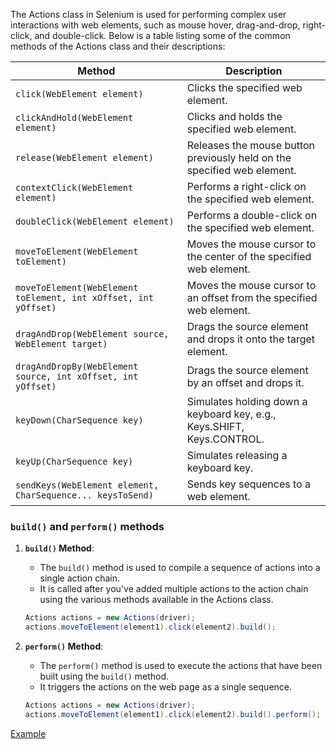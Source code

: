 The Actions class in Selenium is used for performing complex user interactions with web elements, such as mouse hover, drag-and-drop, right-click, and double-click. Below is a table listing some of the common methods of the Actions class and their descriptions:

| Method                                       | Description                                               |
|----------------------------------------------|-----------------------------------------------------------|
| `click(WebElement element)`                  | Clicks the specified web element.                        |
| `clickAndHold(WebElement element)`            | Clicks and holds the specified web element.              |
| `release(WebElement element)`                 | Releases the mouse button previously held on the specified web element. |
| `contextClick(WebElement element)`           | Performs a right-click on the specified web element.    |
| `doubleClick(WebElement element)`            | Performs a double-click on the specified web element.   |
| `moveToElement(WebElement toElement)`         | Moves the mouse cursor to the center of the specified web element. |
| `moveToElement(WebElement toElement, int xOffset, int yOffset)` | Moves the mouse cursor to an offset from the specified web element. |
| `dragAndDrop(WebElement source, WebElement target)` | Drags the source element and drops it onto the target element. |
| `dragAndDropBy(WebElement source, int xOffset, int yOffset)` | Drags the source element by an offset and drops it. |
| `keyDown(CharSequence key)`                  | Simulates holding down a keyboard key, e.g., Keys.SHIFT, Keys.CONTROL. |
| `keyUp(CharSequence key)`                    | Simulates releasing a keyboard key.                     |
| `sendKeys(WebElement element, CharSequence... keysToSend)` | Sends key sequences to a web element.              |

### `build()` and `perform()` methods
1. **`build()` Method**:

    - The `build()` method is used to compile a sequence of actions into a single action chain.
    - It is called after you've added multiple actions to the action chain using the various methods available in the Actions class.

   ```java
   Actions actions = new Actions(driver);
   actions.moveToElement(element1).click(element2).build();
   ```

2. **`perform()` Method**:

    - The `perform()` method is used to execute the actions that have been built using the `build()` method.
    - It triggers the actions on the web page as a single sequence.

   ```java
   Actions actions = new Actions(driver);
   actions.moveToElement(element1).click(element2).build().perform();


[Example](PurchaseGold.java)